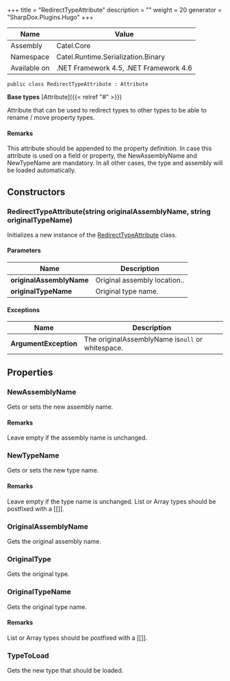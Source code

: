 

+++
title = "RedirectTypeAttribute" 
description = ""
weight = 20
generator = "SharpDox.Plugins.Hugo"
+++

Name|Value
---|---
Assembly|Catel.Core
Namespace|Catel.Runtime.Serialization.Binary
Available on|.NET Framework 4.5, .NET Framework 4.6

```
public class RedirectTypeAttribute : Attribute
```

**Base types**
[Attribute]({{&lt; relref "#" &gt;}})

Attribute that can be used to redirect types to other types to be able to rename / move property types.

#### Remarks

This attribute should be appended to the property definition. In case this attribute is used on a field or property, the NewAssemblyName and NewTypeName are mandatory. In all other cases, the type and assembly will be loaded automatically.

## Constructors

### RedirectTypeAttribute(string originalAssemblyName, string originalTypeName)

Initializes a new instance of the [RedirectTypeAttribute](#) class.

#### Parameters

Name|Description
---|---
**originalAssemblyName**|Original assembly location..
**originalTypeName**|Original type name.

#### Exceptions

Name|Description
---|---
**ArgumentException**|The originalAssemblyName is`null` or whitespace.

## Properties

### NewAssemblyName

Gets or sets the new assembly name.

#### Remarks

Leave empty if the assembly name is unchanged.

### NewTypeName

Gets or sets the new type name.

#### Remarks

Leave empty if the type name is unchanged. List or Array types should be postfixed with a [[]].

### OriginalAssemblyName

Gets the original assembly name.

### OriginalType

Gets the original type.

### OriginalTypeName

Gets the original type name.

#### Remarks

List or Array types should be postfixed with a [[]].

### TypeToLoad

Gets the new type that should be loaded.

